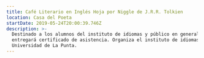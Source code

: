 ```yaml
---
title: Café Literario en Inglés Hoja por Niggle de J.R.R. Tolkien
location: Casa del Poeta
startDate: 2019-05-24T20:00:39.746Z
description: >-
  Destinado a los alumnos del instituto de idiomas y público en general. Se
  entregará certificado de asistencia. Organiza el instituto de idiomas de la
  Universidad de La Punta.
---
```


